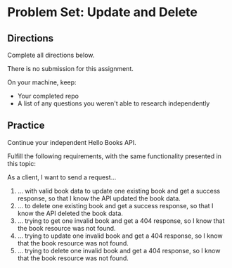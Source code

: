 # Problem Set: Update and Delete

## Directions

Complete all directions below.

There is no submission for this assignment.

On your machine, keep:

- Your completed repo
- A list of any questions you weren't able to research independently

## Practice

Continue your independent Hello Books API.

Fulfill the following requirements, with the same functionality presented in this topic:

As a client, I want to send a request...

1. ... with valid book data to update one existing book and get a success response, so that I know the API updated the book data.
1. ... to delete one existing book and get a success response, so that I know the API deleted the book data.
1. ... trying to get one invalid book and get a 404 response, so I know that the book resource was not found.
1. ... trying to update one invalid book and get a 404 response, so I know that the book resource was not found.
1. ... trying to delete one invalid book and get a 404 response, so I know that the book resource was not found.
